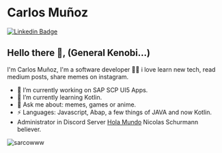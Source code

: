 # Carlos Muñoz  
[![Linkedin Badge](https://img.shields.io/badge/-cmunozbustamante-blue?style=flat-square&logo=Linkedin&logoColor=white&link=https:https://www.linkedin.com/in/cmunozbustamante/)](https://www.linkedin.com/in/cmunozbustamante/)

## Hello there 👋, (General Kenobi...) 
I'm Carlos Muñoz, I'm a software developer 👨‍💻 i love learn new tech, read medium posts, share memes on instagram. 

- 🔭 I’m currently working on SAP SCP UI5 Apps.
- 🌱 I’m currently learning Kotlin.
- 💬 Ask me about: memes, games or anime.
-  ⚡ Languages: Javascript, Abap, a few things of JAVA and now Kotlin.
-  Administrator in Discord Server [Hola Mundo](https://discord.gg/pjAykXA6KK) Nicolas Schurmann believer.

<p><img align="left" src="https://github-readme-stats.vercel.app/api/top-langs?username=sarcowww&show_icons=true&theme=tokyonight&locale=en&layout=compact" alt="sarcowww" /></p>
